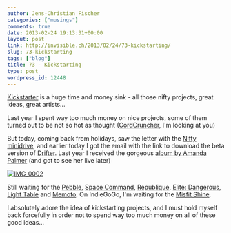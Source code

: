 ```yaml
---
author: Jens-Christian Fischer
categories: ["musings"]
comments: true
date: 2013-02-24 19:13:31+00:00
layout: post
link: http://invisible.ch/2013/02/24/73-kickstarting/
slug: 73-kickstarting
tags: ["blog"]
title: 73 - Kickstarting
type: post
wordpress_id: 12448
---
```


[Kickstarter](http://www.kickstarter.com/) is a huge time and money sink - all those nifty projects, great ideas, great artists...

Last year I spent way too much money on nice projects, some of them turned out to be not so hot as thought ([CordCruncher](https://www.kickstarter.com/projects/1587181400/cordcruncher-earbud-headphones), I'm looking at you)

But today, coming back from holidays, saw the letter with the [Nifty minidrive](http://www.kickstarter.com/projects/1342319572/the-nifty-minidrive), and earlier today I got the email with the link to download the beta version of [Drifter](http://www.kickstarter.com/projects/celsiusgs/drifter-a-space-trading-game). Last year I received the gorgeous [album by Amanda Palmer](http://www.kickstarter.com/projects/amandapalmer/amanda-palmer-the-new-record-art-book-and-tour) (and got to see her live later)

[![IMG_0002](http://farm9.staticflickr.com/8512/8504743442_3113d833b7.jpg)](http://www.flickr.com/photos/jcfischer/8504743442/)

Still waiting for the [Pebble](https://www.kickstarter.com/projects/597507018/pebble-e-paper-watch-for-iphone-and-android), [Space Command](https://www.kickstarter.com/projects/58936338/space-command), [Republique](https://www.kickstarter.com/projects/486250632/republique-by-camouflaj-logan), [Elite: Dangerous](https://www.kickstarter.com/projects/1461411552/elite-dangerous), [Light Table](https://www.kickstarter.com/projects/ibdknox/light-table) and [Memoto](https://www.kickstarter.com/projects/martinkallstrom/memoto-lifelogging-camera). On IndieGoGo, I'm waiting for the [Misfit Shine](http://www.indiegogo.com/projects/270243/x/1828302).

I absolutely adore the idea of kickstarting projects, and I must hold myself back forcefully in order not to spend way too much money on all of these good ideas...


